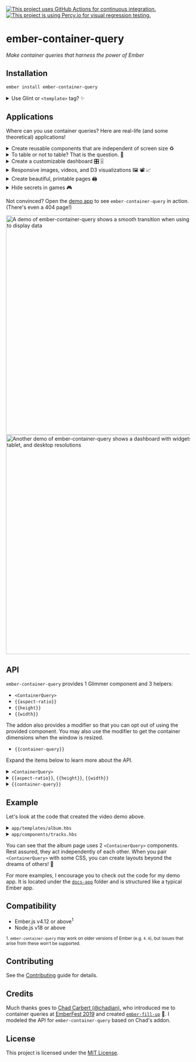 [![This project uses GitHub Actions for continuous integration.](https://github.com/ijlee2/ember-container-query/workflows/CI/badge.svg)](https://github.com/ijlee2/ember-container-query/actions?query=workflow%3ACI)
[![This project is using Percy.io for visual regression testing.](https://percy.io/static/images/percy-badge.svg)](https://percy.io/Isaac/ember-container-query)

# ember-container-query

_Make container queries that harness the power of Ember_


## Installation

```sh
ember install ember-container-query
```

<details>
<summary>Use Glint or <code>&lt;template&gt;</code> tag? ✨</summary>

- Update your template registry to extend this addon's. Check the [Glint documentation](https://typed-ember.gitbook.io/glint/using-glint/ember/using-addons#using-glint-enabled-addons) for more information.

    ```ts
    /* types/index.d.ts */

    import '@glint/environment-ember-loose';

    import type EmberContainerQueryRegistry from 'ember-container-query/template-registry';

    declare module '@glint/environment-ember-loose/registry' {
      export default interface Registry extends EmberContainerQueryRegistry, /* other addon registries */ {
        // local entries
      }
    }
    ```

- If you are using [`<template>` tag](https://github.com/ember-template-imports/ember-template-imports), you are good to go! Use the named import to consume things.

    ```ts
    /* app/components/tracks.{gjs,gts} */

    import { hash } from '@ember/helper';
    import { ContainerQuery, height, width } from 'ember-container-query';

    <template>
      <ContainerQuery
        @features={{hash
          small=(width max=480)
          medium=(width min=480 max=640)
          large=(width min=640)
          tall=(height min=320)
        }}
        as |CQ|
      >
        ...
      </ContainerQuery>
    </template>
    ```

</details>


## Applications

Where can you use container queries? Here are real-life (and some theoretical) applications!

<details>
<summary>Create reusable components that are independent of screen size ♻️</summary>

1. Components form a core of an Ember app. We love components!

1. With media queries,

    - A design that looked amazing on 2 or 3 fixed screen sizes can end up looking terrible at a size in-between.

    - Designing the template for specific screen sizes isn't a future-proof solution. You may need to reuse the component under different local width and height constraints.

    - In `ember-qunit` tests, the window is scaled by default. You may end up stubbing a service (fake the window size) to get certain DOM elements to (dis)appear.

1. With container queries,

    - A component only needs to know how much space it has to figure out how to best present data.

    - Since each component can be free to decide how it looks, a webpage may end up with an unexpected combined look. This may be good, may be bad.

    - In tests, you will be driven to [have a correct window size](https://crunchingnumbers.live/2020/06/07/container-queries-cross-resolution-testing/). If the window size is correct, then all elements should (dis)appear just like they would on your browser.

</details>


<details>
<summary>To table or not to table? That is the question. 🤔</summary>

1. A table is great for showing structured data. On mobile, with a limited width, not so much.

1. You can use a list to show data vertically. This works until the user rotates the screen and sees only so much at a time.

1. You can use container queries to decide which table columns to show and how many columns to spread the list across.

</details>


<details>
<summary>Create a customizable dashboard 🎛️ 🎚️</summary>

1. It's difficult to create dashboard widgets that can be placed anywhere and look good.

1. As a result, you may artificially constrain your users from customizing their dashboard.

1. If you _combine_ media and container queries, you can better meet the wants of designers, developers, and users.
</details>


<details>
<summary>Responsive images, videos, and D3 visualizations 🖼️ 📽️ 📈</summary>

1. Currently, you have to use [`srcset`](https://developer.mozilla.org/docs/Web/API/HTMLImageElement/srcset) to load images with the optimal file size. Alternatively, you can [use container queries to decide which images to load](https://crunchingnumbers.live/2020/06/03/container-queries-adaptive-images/).

2. Similarly, for videos, you could use container queries to decide format and display resolution.

3. D3 components can use container queries to decide what's the best way to show data. Do you show larger chart elements, show legends, allow scrolling, show text summary? etc.
</details>


<details>
<summary>Create beautiful, printable pages 🖨️</summary>

1. You may be able to compose this addon with others to arrive at something ambitious and unique.

1. For example, [`ember-printable-pages`](https://github.com/forge512/ember-printable-pages) lets us reuse components to make a printable document. The components could focus on presenting data with container queries, while `ember-printable-pages` could focus on deciding page layouts and lazily rendering components.
</details>


<details>
<summary>Hide secrets in games 🎮</summary>

1. You're designing [a game in Ember](https://www.youtube.com/watch?v=Ld1xnQWkqPU).

1. Maybe a secret, most powerful item appears when the game world is at a certain size? :)
</details>

Not convinced? Open the [demo app](https://ember-container-query.netlify.app/) to see `ember-container-query` in action. (There's even a 404 page!)

<div align="left">
  <img alt="A demo of ember-container-query shows a smooth transition when using a list or table to display data" src="https://user-images.githubusercontent.com/16869656/82177207-72699c00-989e-11ea-9cb6-2e388c5e98c0.gif" width="600" />
  <img alt="Another demo of ember-container-query shows a dashboard with widgets in mobile, tablet, and desktop resolutions" src="https://user-images.githubusercontent.com/16869656/233708509-1fac7262-239b-4f73-a58e-2ffd62456a73.gif" width="600" />
</div>


## API

`ember-container-query` provides 1 Glimmer component and 3 helpers:

- `<ContainerQuery>`
- `{{aspect-ratio}}`
- `{{height}}`
- `{{width}}`

The addon also provides a modifier so that you can opt out of using the provided component. You may also use the modifier to get the container dimensions when the window is resized.

- `{{container-query}}`

Expand the items below to learn more about the API.


<details>
<summary><code>&lt;ContainerQuery&gt;</code></summary>

### Arguments

You can pass these arguments to the component.

| Name | Required | Description | Type |
|--|:--:|--|--|
| @features | Yes<sup>1</sup> | Container query definitions | POJO |
| @dataAttributePrefix | No | Prefix for data attributes | string |
| @debounce | No | Debounce time for resize (ms) | number ≥ 0 |
| @tagName | No | Container tag name<sup>2</sup> | HTML tag name |

<sup>1. The component renders without error when `@features` isn't provided. In practice, you will always want to set `@features`.</sup>

<sup>2. By default, the component is a `<div>` element. You can pass a valid HTML tag name to facilitate accessibility and semantic HTML.</sup>

### Attributes

You _may_<sup>1</sup> pass attributes to the component for these reasons:

- Style (e.g. `class`, [`local-class`](https://github.com/salsify/ember-css-modules))
- Accessibility (e.g. ARIA attributes<sup>2</sup>, roles)

<sup>1. Do refrain from overusing splattributes (e.g. pass a `{{did-insert}}` modifier to fetch data), since the component's API may change and cause unexpected results. Practice separation of concerns when possible. For example, data fetching can be handled by another element or [`@use` decorator](https://github.com/emberjs/rfcs/blob/use-and-resources/text/0567-use-and-resources.md).</sup>

<sup>2. When an [ARIA attribute has multiple values](https://github.com/ijlee2/ember-container-query/issues/38#issuecomment-647017665), the order of values can matter. At the moment, splattributes doesn't guarantee the order.</sup>

### Outputs

You can consume these values in your app or addon.

| Name | Yielded | Description | Type |
|--|:--:|--|--|
| features | Yes | Container query results | POJO |
| dimensions | Yes | Container dimensions | POJO |
| data-container-query-_{featureName}_ | No | Data attributes for CSS selector | HTML data attribute |

</details>


<details>
<summary><code>{{aspect-ratio}}</code>, <code>{{height}}</code>, <code>{{width}}</code></summary>

### Arguments

All helpers accept these arguments:

| Name | Required | Description | Type |
|--|:--:|--|--|
| min | Yes<sup>1</sup> | Lower bound for feature<sup>2</sup> | number ≥ 0 |
| max | Yes<sup>1</sup> | Upper bound for feature<sup>2</sup> | number ≥ 0 |

<sup>1. The helpers use default values of `min = 0` and `max = Infinity`, and assume the inequalities `min ≤ x < max`. In practice, you will always want to set `min` or `max` (or both).</sup>

<sup>2. Aspect ratio is unitless. Height and width have the unit of pixel.</sup>

</details>


<details>
<summary><code>{{container-query}}</code></summary>

### Arguments

You can pass these arguments to the modifier.

- `@dataAttributePrefix`
- `@debounce`
- `@features`
- `@onQuery`

For more information, refer to [the arguments of `<ContainerQuery>` component](#arguments).


### Outputs

The outputs are similar to [those of `<ContainerQuery>` component](#outputs).

Data attributes are automatically applied to the HTML element. To get `dimensions` and `features`, you will need to pass the argument `@onQuery` (a function) to the modifier.

```ts
/* app/components/chart.gts */

import { action } from '@ember/object';
import Component from '@glimmer/component';
import { tracked } from '@glimmer/tracking';
import { containerQuery, type Dimensions } from 'ember-container-query';

export default class ChartComponent extends Component {
  @tracked height!: number;
  @tracked width!: number;

  @action updateDimensions({ dimensions }: { dimensions: Dimensions }) {
    const { height, width } = dimensions;

    this.height = height;
    this.width = width;
  }

  // ...

  <template>
    <div {{containerQuery onQuery=this.updateDimensions}}>
      <svg></svg>
    </div>
  </template>
}
```

</details>


## Example

Let's look at the code that created the video demo above.

<details>
<summary><code>app/templates/album.hbs</code></summary>

```hbs
<ContainerQuery
  @features={{hash
    large=(width min=960)
    tall=(height min=400)
  }}
  as |CQ|
>
  {{#let
    (and CQ.features.large CQ.features.tall)
    as |showLyrics|
  }}
    <section local-class="container {{if showLyrics "with-lyrics"}}">
      <header local-class="album-header">
        <h1>{{@model.name}}</h1>
        <p>by <strong>{{@model.band.name}}</strong></p>
      </header>

      <div local-class="album-tracks">
        <Tracks
          @tracks={{@model.tracks}}
        />
      </div>

      {{#if showLyrics}}
        <div local-class="track-lyrics" tabindex="0">
          <Lyrics
            @lyrics={{this.currentTrack.lyrics}}
          />
        </div>
      {{/if}}
    </section>
  {{/let}}
</ContainerQuery>
```

</details>

<details>
<summary><code>app/components/tracks.hbs</code></summary>

```hbs
<ContainerQuery
  @features={{hash
    small=(width max=480)
    medium=(width min=480 max=640)
    large=(width min=640)
    tall=(height min=320)
  }}
  as |CQ|
>
  {{#if (and CQ.features.large CQ.features.tall)}}
    <Tracks::Table
      @tracks={{@tracks}}
    />

  {{else}}
    <Tracks::List
      @numColumns={{
        if CQ.features.small 1
        (if CQ.features.medium 2 3)
      }}
      @tracks={{@tracks}}
    />

  {{/if}}
</ContainerQuery>
```

</details>

You can see that the album page uses 2 `<ContainerQuery>` components. Rest assured, they act independently of each other. When you pair `<ContainerQuery>` with some CSS, you can create layouts beyond the dreams of others! 🙌

For more examples, I encourage you to check out the code for my demo app. It is located under the [`docs-app`](https://github.com/ijlee2/ember-container-query/tree/main/docs-app) folder and is structured like a typical Ember app.


## Compatibility

- Ember.js v4.12 or above<sup>1</sup>
- Node.js v18 or above

<sup>1. `ember-container-query` may work on older versions of Ember (e.g. `4.4`), but issues that arise from these won't be supported.</sup>


## Contributing

See the [Contributing](CONTRIBUTING.md) guide for details.


## Credits

Much thanks goes to [Chad Carbert (@chadian)](https://github.com/chadian), who introduced me to container queries at [EmberFest 2019](https://www.youtube.com/watch?v=RIdjk9_RSBY) and created [`ember-fill-up`](https://github.com/chadian/ember-fill-up) 🌟. I modeled the API for `ember-container-query` based on Chad's addon.


## License

This project is licensed under the [MIT License](LICENSE.md).
